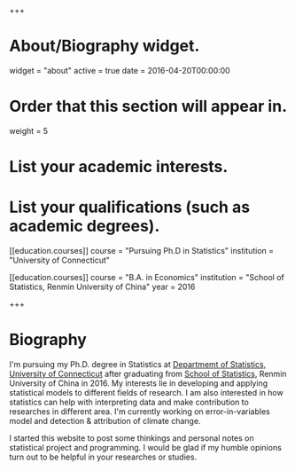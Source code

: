 +++
# About/Biography widget.
widget = "about"
active = true
date = 2016-04-20T00:00:00

# Order that this section will appear in.
weight = 5

# List your academic interests.


# List your qualifications (such as academic degrees).
[[education.courses]]
  course = "Pursuing Ph.D in Statistics"
  institution = "University of Connecticut"

[[education.courses]]
  course = "B.A. in Economics"
  institution = "School of Statistics, Renmin University of China"
  year = 2016
 
+++

# Biography

<p class="text-justify">I'm pursuing my Ph.D. degree in Statistics at <a
href="http://stat.uconn.edu/" target="_blank" ref="noopener">
Departmemt of Statistics, University of Connecticut</a> after
graduating from <a href="http://stat.ruc.edu.cn" target="_blank"
ref="noopener">School of Statistics</a>, Renmin University of China in
2016. My interests lie in developing and applying statistical models
to different fields of research. I am also interested in how
statistics can help with interpreting data and make contribution to
researches in different area. I'm currently working on
error-in-variables model and detection & attribution of climate
change. </p>

<p class="text-justify">I started this website to post some thinkings
and personal notes on statistical project and programming. I would be
glad if my humble opinions turn out to be helpful in your researches
or studies. </p >


